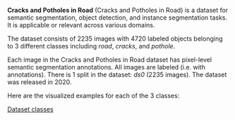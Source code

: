 **Cracks and Potholes in Road** (Cracks and Potholes in Road) is a dataset for semantic segmentation, object detection, and instance segmentation tasks. It is applicable or relevant across various domains.

The dataset consists of 2235 images with 4720 labeled objects belonging to 3 different classes including *road*, *cracks*, and *pothole*.

Each image in the Cracks and Potholes in Road dataset has pixel-level semantic segmentation annotations. All images are labeled (i.e. with annotations). There is 1 split in the dataset: *ds0* (2235 images). The dataset was released in 2020.

Here are the visualized examples for each of the 3 classes:

[Dataset classes](https://github.com/dataset-ninja/cracks-and-potholes-in-road/raw/main/visualizations/classes_preview.webm)
